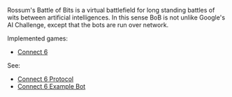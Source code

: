 Rossum's Battle of Bits is a virtual battlefield for long standing battles of wits between artificial intelligences.
In this sense BoB is not unlike Google's AI Challenge, except that the bots are run over network.

Implemented games:

  * [Connect 6](http://en.wikipedia.org/wiki/Connect6)

See:

  * [Connect 6 Protocol](https://github.com/Palmik/bob/blob/master/bob/connect/PROTOCOL.md)
  * [Connect 6 Example Bot](https://github.com/Palmik/bob/blob/master/bob/connect/bots/random_bot.cpp)

